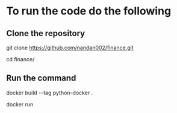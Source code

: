 # To run the code do the following

## Clone the repository

  git clone https://github.com/nandan002/finance.git
  
  cd finance/
  
## Run the command 
  docker build --tag python-docker .
  
  docker run <images>
